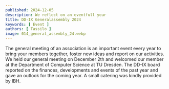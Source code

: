```yaml
---
published: 2024-12-05
description: We reflect on an eventfull year
title: DD-IX Generalassembly 2024
keywords: [ Event ]
authors: [ Tassilo ]
image: 014_general_assembly_24.webp
---
```


The general meeting of an association is an important event every year to bring your members together, foster new ideas and report on our activities. We held our general meeting on December 2th and welcomed our member at the Department of Computer Science at TU Dresden. The DD-IX board reported on the finances, developments and events of the past year and gave an outlook for the coming year. A small catering was kindly provided by IBH.

